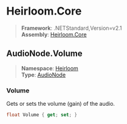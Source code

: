 # Heirloom.Core

> **Framework**: .NETStandard,Version=v2.1  
> **Assembly**: [Heirloom.Core][0]  

## AudioNode.Volume

> **Namespace**: [Heirloom][0]  
> **Type**: [AudioNode][1]  

### Volume

Gets or sets the volume (gain) of the audio.

```cs
float Volume { get; set; }
```

[0]: ../Heirloom.Core.md
[1]: Heirloom.AudioNode.md
